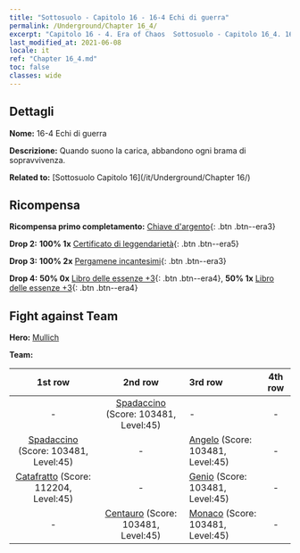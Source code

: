 ```yaml
---
title: "Sottosuolo - Capitolo 16 - 16-4 Echi di guerra"
permalink: /Underground/Chapter 16_4/
excerpt: "Capitolo 16 - 4. Era of Chaos  Sottosuolo - Capitolo 16_4. 16-4 Echi di guerra"
last_modified_at: 2021-06-08
locale: it
ref: "Chapter 16_4.md"
toc: false
classes: wide
---
```


## Dettagli

 **Nome:** 16-4 Echi di guerra

 **Descrizione:** Quando suono la carica, abbandono ogni brama di sopravvivenza.

 **Related to:** [Sottosuolo Capitolo 16](/it/Underground/Chapter 16/)

## Ricompensa

 **Ricompensa primo completamento:** [Chiave d'argento](/ItemsIT/con_693/){: .btn .btn--era3}

 **Drop 2:** **100% 1x** [Certificato di leggendarietà](/ItemsIT/mat_67/){: .btn .btn--era5}

 **Drop 3:** **100% 2x** [Pergamene incantesimi](/ItemsIT/con_694/){: .btn .btn--era3}

 **Drop 4:** **50% 0x** [Libro delle essenze +3](/ItemsIT/mat_60/){: .btn .btn--era4}, **50% 1x** [Libro delle essenze +3](/ItemsIT/mat_60/){: .btn .btn--era4}


## Fight against Team
 **Hero:** [Mullich](/it/heroes/Mullich/)

 **Team:**


  | 1st row | 2nd row | 3rd row | 4th row |
  |:----:|:----:|:----|:----:|
  | - | [Spadaccino](/it/units/Swordsman/) (Score: 103481, Level:45)  | - | - |
  | [Spadaccino](/it/units/Swordsman/) (Score: 103481, Level:45)  | - | [Angelo](/it/units/Angel/) (Score: 103481, Level:45)  | - |
  | [Catafratto](/it/units/Cavalier/) (Score: 112204, Level:45)  | - | [Genio](/it/units/Genie/) (Score: 103481, Level:45)  | - |
  | - | [Centauro](/it/units/Centaur/) (Score: 103481, Level:45)  | [Monaco](/it/units/Monk/) (Score: 103481, Level:45)  | - |


